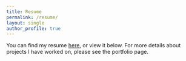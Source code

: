 ```yaml
---
title: Resume
permalink: /resume/
layout: single
author_profile: true
---
```

You can find my resume [here](https://drive.google.com/file/d/1IHNnBDdftJxhu-5N84iZ2icbroZPGf7T/view?usp=sharing), or view it below. For more details about projects I have worked on, please see the portfolio page. 


<object data="../_resume/Justin_Long_Resume.pdf" width="1000" height="1500" type="application/pdf"></object>

